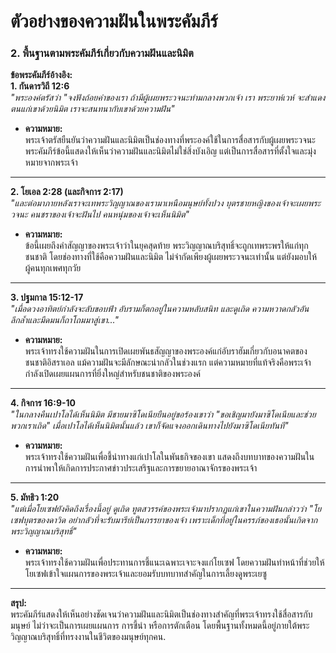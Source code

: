 ﻿# ตัวอย่างของความฝันในพระคัมภีร์
### **2. พื้นฐานตามพระคัมภีร์เกี่ยวกับความฝันและนิมิต**  
**ข้อพระคัมภีร์อ้างอิง:**  
**1. กันดารวิถี 12:6**  
*"พระองค์ตรัสว่า "จงฟังถ้อยคำของเรา ถ้ามีผู้เผยพระวจนะท่ามกลางพวกเจ้า เรา พระยาห์เวห์ จะสำแดงตนแก่เขาด้วยนิมิต เราจะสนทนากับเขาด้วยความฝัน"*

- **ความหมาย:**  
  พระเจ้าตรัสยืนยันว่าความฝันและนิมิตเป็นช่องทางที่พระองค์ใช้ในการสื่อสารกับผู้เผยพระวจนะ พระคัมภีร์ข้อนี้แสดงให้เห็นว่าความฝันและนิมิตไม่ใช่สิ่งบังเอิญ แต่เป็นการสื่อสารที่ตั้งใจและมุ่งหมายจากพระเจ้า

---

**2. โยเอล 2:28 (และกิจการ 2:17)**  
*"และต่อมาภายหลังเราจะเทพระวิญญาณของเรามาเหนือมนุษย์ทั้งปวง บุตรชายหญิงของเจ้าจะเผยพระวจนะ คนชราของเจ้าจะฝันไป คนหนุ่มของเจ้าจะเห็นนิมิต"*

- **ความหมาย:**  
  ข้อนี้เผยถึงคำสัญญาของพระเจ้าว่าในยุคสุดท้าย พระวิญญาณบริสุทธิ์จะถูกเทพระพรให้แก่ทุกชนชาติ โดยช่องทางที่ใช้คือความฝันและนิมิต ไม่จำกัดเพียงผู้เผยพระวจนะเท่านั้น แต่ยังมอบให้ผู้คนทุกเพศทุกวัย

---

**3. ปฐมกาล 15:12-17**  
*"เมื่อดวงอาทิตย์กำลังจะลับขอบฟ้า อับรามก็ตกอยู่ในความหลับสนิท และดูเถิด ความหวาดกลัวอันลึกล้ำและมืดมนก็ถาโถมมาสู่เขา..."*  

- **ความหมาย:**  
  พระเจ้าทรงใช้ความฝันในการเปิดเผยพันธสัญญาของพระองค์แก่อับราฮัมเกี่ยวกับอนาคตของชนชาติอิสราเอล แม้ความฝันจะมีลักษณะน่ากลัวในช่วงแรก แต่ความหมายที่แท้จริงคือพระเจ้ากำลังเปิดเผยแผนการที่ยิ่งใหญ่สำหรับชนชาติของพระองค์

---

**4. กิจการ 16:9-10**  
*"ในกลางคืนเปาโลได้เห็นนิมิต มีชายมาซิโดเนียยืนอยู่ขอร้องเขาว่า "ขอเชิญมายังมาซิโดเนียและช่วยพวกเราเถิด" เมื่อเปาโลได้เห็นนิมิตนั้นแล้ว เขาก็จัดแจงออกเดินทางไปยังมาซิโดเนียทันที"*  

- **ความหมาย:**  
  พระเจ้าทรงใช้ความฝันเพื่อชี้นำทางแก่เปาโลในพันธกิจของเขา แสดงถึงบทบาทของความฝันในการนำพาให้เกิดการประกาศข่าวประเสริฐและการขยายอาณาจักรของพระเจ้า

---

**5. มัทธิว 1:20**  
*"แต่เมื่อโยเซฟยังคิดถึงเรื่องนี้อยู่ ดูเถิด ทูตสวรรค์ของพระเจ้ามาปรากฏแก่เขาในความฝันกล่าวว่า "โยเซฟบุตรของดาวิด อย่ากลัวที่จะรับมารีย์เป็นภรรยาของเจ้า เพราะเด็กที่อยู่ในครรภ์ของเธอนั้นเกิดจากพระวิญญาณบริสุทธิ์"*

- **ความหมาย:**  
  พระเจ้าทรงใช้ความฝันเพื่อประทานการชี้แนะเฉพาะเจาะจงแก่โยเซฟ โดยความฝันทำหน้าที่ช่วยให้โยเซฟเข้าใจแผนการของพระเจ้าและยอมรับบทบาทสำคัญในการเลี้ยงดูพระเยซู

---

**สรุป:**  
พระคัมภีร์แสดงให้เห็นอย่างชัดเจนว่าความฝันและนิมิตเป็นช่องทางสำคัญที่พระเจ้าทรงใช้สื่อสารกับมนุษย์ ไม่ว่าจะเป็นการเผยแผนการ การชี้นำ หรือการตักเตือน โดยพื้นฐานทั้งหมดนี้อยู่ภายใต้พระวิญญาณบริสุทธิ์ที่ทรงงานในชีวิตของมนุษย์ทุกคน.